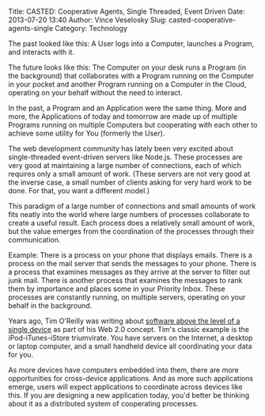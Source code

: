Title: CASTED: Cooperative Agents, Single Threaded, Event Driven
Date: 2013-07-20 13:40
Author: Vince Veselosky
Slug: casted-cooperative-agents-single
Category: Technology

The past looked like this: A User logs into a Computer, launches a
Program, and interacts with it.

The future looks like this: The Computer on your desk runs a Program (in
the background) that collaborates with a Program running on the Computer
in your pocket and another Program running on a Computer in the Cloud,
operating on your behalf without the need to interact.

In the past, a Program and an Application were the same thing. More and
more, the Applications of today and tomorrow are made up of multiple
Programs running on multiple Computers but cooperating with each other
to achieve some utility for You (formerly the User).

The web development community has lately been very excited about
single-threaded event-driven servers like Node.js. These processes are
very good at maintaining a large number of connections, each of which
requires only a small amount of work. (These servers are not very good
at the inverse case, a small number of clients asking for very hard work
to be done. For that, you want a different model.)

This paradigm of a large number of connections and small amounts of work
fits neatly into the world where large numbers of processes collaborate
to create a useful result. Each process does a relatively small amount
of work, but the value emerges from the coordination of the processes
through their communication.

Example: There is a process on your phone that displays emails. There is
a process on the mail server that sends the messages to your phone.
There is a process that examines messages as they arrive at the server
to filter out junk mail. There is another process that examines the
messages to rank them by importance and places some in your Priority
Inbox. These processes are constantly running, on multiple servers,
operating on your behalf in the background.

Years ago, Tim O'Reilly was writing about [software above the level of a
single device][] as part of his Web 2.0 concept. Tim's classic example
is the iPod-iTunes-iStore triumvirate. You have servers on the Internet,
a desktop or laptop computer, and a small handheld device all
coordinating your data for you.

As more devices have computers embedded into them, there are more
opportunities for cross-device applications. And as more such
applications emerge, users will expect applications to coordinate across
devices like this. If you are designing a new application today, you'd
better be thinking about it as a distributed system of cooperating
processes.


  [software above the level of a single device]: http://radar.oreilly.com/archives/2007/11/software-above-the-level-of-a.html

